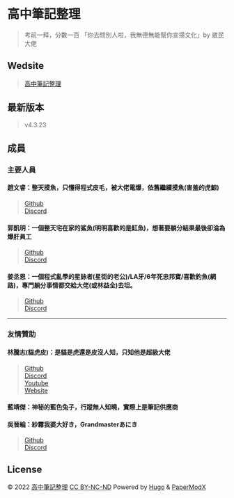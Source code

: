 # 高中筆記整理

>考前一拜，分數一百 「你去問別人啦，我無德無能幫你宣揚文化」by 崴民大佬

## Wedsite

>[高中筆記整理](https://chaoray.github.io/ "前往高中筆記整理")

## 最新版本
> v4.3.23

## 成員

### 主要人員  
#### 趙文睿：整天摸魚，只懂得程式皮毛，被大佬電爆，依舊繼續摸魚(害羞的虎鯨)  
>[Github](https://github.com/Chaoray "前往「趙文睿」的 github 主頁")  
[Discord](https://discord.com/users/731018913097449533 "「趙文睿」的 discord")

#### 郭凱明：一個整天宅在家的鯊魚(明明喜歡的是魟魚)，想著要躺分結果最後卻淪為爆肝員工  
>[Github](https://github.com/ThatShark "前往「郭凱明」的 github 主頁")  
[Discord](https://discord.com/users/779305775088402454 "「郭凱明」的 discord")

#### 姜丞恩：一個程式亂學的星詠者(星街的老公)/LA牙/6年死忠邦寶/喜歡釣魚(網路)，專門躺分事情都交給大佬(或林益全)去坦。  
>[Github](https://github.com/anyon6 "前往「姜丞恩」的 github 主頁")  
[Discord](https://discord.com/users/887327376135057488 "「姜丞恩」的 discord")

----

### 友情贊助
#### 林騰志(貓虎皮)：是貓是虎還是皮沒人知，只知他是超級大佬  
>[Github](https://github.com/MaoHuPi "前往「貓虎皮」的 github 主頁")  
[Discord](https://discord.com/users/661343103013224486 "貓虎皮」的 discord")  
[Youtube](https://www.youtube.com/channel/UCp4UdxeDQO7VXSIe4Qk3aig "前往「貓虎皮」的 youtube 主頁")  
[Website](https://maohupi.github.io/ "前往「貓虎皮」的 website")  

#### 藍靖傑：神秘的藍色兔子，行蹤無人知曉，實際上是筆記供應商

#### 吳晉綸：紗霧我婆大好き，Grandmasterあにき  
>[Github](https://github.com/XxAlanXDxX "前往「吳晉綸」的 github 主頁")  
[Discord](https://discord.com/users/867183033236848681 "「吳晉綸」的 discord")
  
## License

© 2022 [高中筆記整理](https://chaoray.github.io/) [CC BY-NC-ND](https://creativecommons.org/licenses/by-nc-nd/4.0/) Powered by [Hugo](https://gohugo.io/) & [PaperModX](https://github.com/reorx/hugo-PaperModX/)